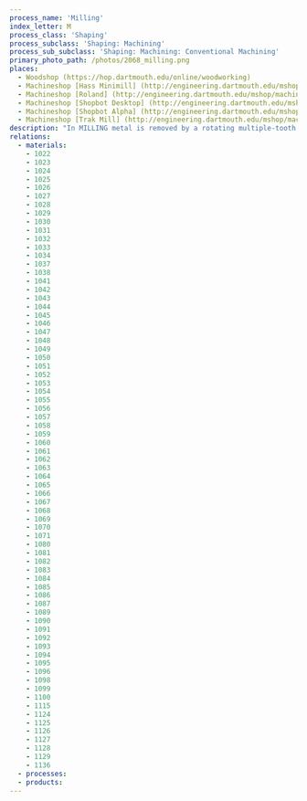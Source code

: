 ```yaml
---
process_name: 'Milling'
index_letter: M
process_class: 'Shaping'
process_subclass: 'Shaping: Machining'
process_sub_subclass: 'Shaping: Machining: Conventional Machining'
primary_photo_path: /photos/2068_milling.png
places: 
  - Woodshop (https://hop.dartmouth.edu/online/woodworking)
  - Machineshop [Hass Minimill] (http://engineering.dartmouth.edu/mshop/machines/haas-super-minimill.html)
  - Machineshop [Roland] (http://engineering.dartmouth.edu/mshop/machines/roland-mdx40a.html)
  - Machineshop [Shopbot Desktop] (http://engineering.dartmouth.edu/mshop/machines/shopbot-desktop.html)
  - Machineshop [Shopbot Alpha] (http://engineering.dartmouth.edu/mshop/machines/shopbot-prsalpha-sheet-router.html)
  - Machineshop [Trak Mill] (http://engineering.dartmouth.edu/mshop/machines/trak-dpm-sx3p-bed-mill.html)
description: "In MILLING metal is removed by a rotating multiple-tooth cutter; each tooth removes a small amount of metal with each revolution of the spindle. Because both workpiece and cutter can be moved in more than one direction at the same time, surfaces having almost any orientation can be machined."
relations: 
  - materials: 
    - 1022
    - 1023
    - 1024
    - 1025
    - 1026
    - 1027
    - 1028
    - 1029
    - 1030
    - 1031
    - 1032
    - 1033
    - 1034
    - 1037
    - 1038
    - 1041
    - 1042
    - 1043
    - 1044
    - 1045
    - 1046
    - 1047
    - 1048
    - 1049
    - 1050
    - 1051
    - 1052
    - 1053
    - 1054
    - 1055
    - 1056
    - 1057
    - 1058
    - 1059
    - 1060
    - 1061
    - 1062
    - 1063
    - 1064
    - 1065
    - 1066
    - 1067
    - 1068
    - 1069
    - 1070
    - 1071
    - 1080
    - 1081
    - 1082
    - 1083
    - 1084
    - 1085
    - 1086
    - 1087
    - 1089
    - 1090
    - 1091
    - 1092
    - 1093
    - 1094
    - 1095
    - 1096
    - 1098
    - 1099
    - 1100
    - 1115
    - 1124
    - 1125
    - 1126
    - 1127
    - 1128
    - 1129
    - 1136
  - processes: 
  - products: 
---
```

